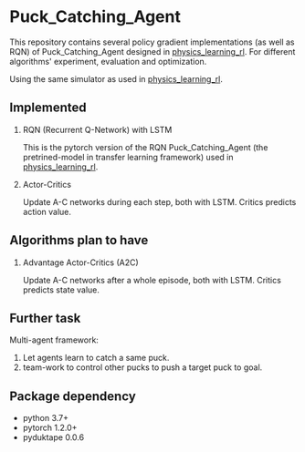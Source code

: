 # Puck_Catching_Agent

This repository contains several policy gradient implementations (as well as RQN) of Puck_Catching_Agent designed in [physics_learning_rl][physics_learning_rl]. For different algorithms' experiment, evaluation and optimization.

Using the same simulator as used in [physics_learning_rl][physics_learning_rl].

  [physics_learning_rl]: https://github.com/mingxuanM/physics_learning_rl

## Implemented

1. RQN (Recurrent Q-Network) with LSTM

   This is the pytorch version of the RQN Puck_Catching_Agent (the pretrined-model in transfer learning framework) used in [physics_learning_rl][physics_learning_rl].

2. Actor-Critics
   
   Update A-C networks during each step, both with LSTM. Critics predicts action value.

## Algorithms plan to have

1. Advantage Actor-Critics (A2C)
   
   Update A-C networks after a whole episode, both with LSTM. Critics predicts state value.

## Further task
Multi-agent framework: 
1. Let agents learn to catch a same puck. 
2. team-work to control other pucks to push a target puck to goal.

## Package dependency
* python 3.7+
* pytorch 1.2.0+
* pyduktape 0.0.6
